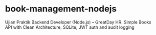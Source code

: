 # book-management-nodejs
Ujian Praktik Backend Developer (Node.js) – GreatDay HR. Simple Books API with Clean Architecture, SQLite, JWT auth and audit logging
